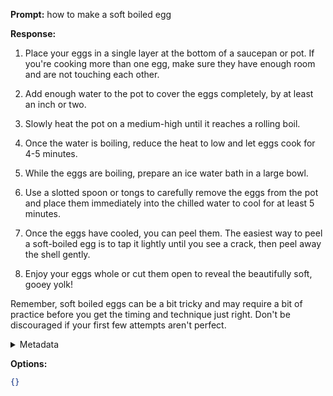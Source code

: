 **Prompt:**
how to make a soft boiled egg

**Response:**
1. Place your eggs in a single layer at the bottom of a saucepan or pot. If you're cooking more than one egg, make sure they have enough room and are not touching each other.

2. Add enough water to the pot to cover the eggs completely, by at least an inch or two. 

3. Slowly heat the pot on a medium-high until it reaches a rolling boil.

4. Once the water is boiling, reduce the heat to low and let eggs cook for 4-5 minutes. 

5. While the eggs are boiling, prepare an ice water bath in a large bowl.

6. Use a slotted spoon or tongs to carefully remove the eggs from the pot and place them immediately into the chilled water to cool for at least 5 minutes.

7. Once the eggs have cooled, you can peel them. The easiest way to peel a soft-boiled egg is to tap it lightly until you see a crack, then peel away the shell gently. 

8. Enjoy your eggs whole or cut them open to reveal the beautifully soft, gooey yolk! 

Remember, soft boiled eggs can be a bit tricky and may require a bit of practice before you get the timing and technique just right. Don't be discouraged if your first few attempts aren't perfect.

<details><summary>Metadata</summary>

- Duration: 16512 ms
- Datetime: 2023-07-30T16:16:27.762709
- Model: gpt-4-0613

</details>

**Options:**
```json
{}
```

